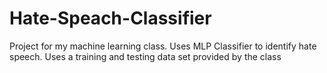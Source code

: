 # Hate-Speach-Classifier
Project  for my machine learning class.
Uses MLP Classifier to identify hate speech. Uses a training and testing data set provided by the class
